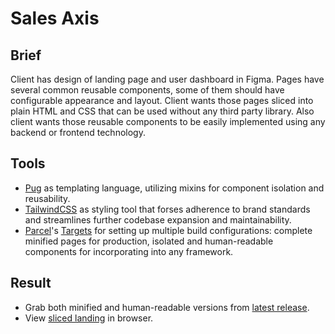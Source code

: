 # Sales Axis

## Brief
Client has design of landing page and user dashboard in Figma.
Pages have several common reusable components, some of them should have configurable appearance and layout.
Client wants those pages sliced into plain HTML and CSS that can be used without any third party library.
Also client wants those reusable components to be easily implemented using any backend or frontend technology.

## Tools
- [Pug](https://tailwindcss.com) as templating language, utilizing mixins for component isolation and reusability.
- [TailwindCSS](https://tailwindcss.com) as styling tool that forses adherence to brand standards and streamlines further codebase expansion and maintainability.
- [Parcel](https://parceljs.org/)'s [Targets](https://parceljs.org/features/targets/) for setting up multiple build configurations: complete minified pages for production, isolated and human-readable components for incorporating into any framework.

## Result
- Grab both minified and human-readable versions from [latest release](https://github.com/atelier-consulting/sales-axis/releases/latest). 
- View [sliced landing](https://atelier.consulting/projects/sales-axis/showcase/) in browser.

